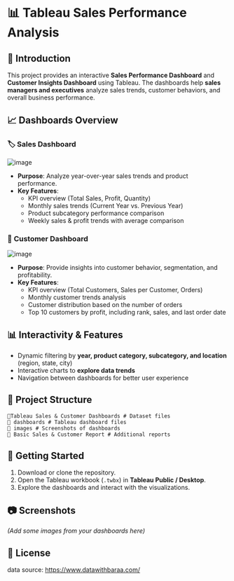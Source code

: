 # 📊 Tableau Sales Performance Analysis
## 📌 Introduction
This project provides an interactive **Sales Performance Dashboard** and **Customer Insights Dashboard** using Tableau. The dashboards help **sales managers and executives** analyze sales trends, customer behaviors, and overall business performance.

## 📈 Dashboards Overview
### 🏷️ **Sales Dashboard**
![image](https://github.com/user-attachments/assets/93ec23a2-e9cd-4851-9332-70629ed35954)
- **Purpose**: Analyze year-over-year sales trends and product performance.
- **Key Features**:
  - KPI overview (Total Sales, Profit, Quantity)
  - Monthly sales trends (Current Year vs. Previous Year)
  - Product subcategory performance comparison
  - Weekly sales & profit trends with average comparison

### 👥 **Customer Dashboard**
![image](https://github.com/user-attachments/assets/5875c537-8a9a-4b7d-a458-5f9edf27de76)
- **Purpose**: Provide insights into customer behavior, segmentation, and profitability.
- **Key Features**:
  - KPI overview (Total Customers, Sales per Customer, Orders)
  - Monthly customer trends analysis
  - Customer distribution based on the number of orders
  - Top 10 customers by profit, including rank, sales, and last order date
 
 ## 📊 **Interactivity & Features**
- Dynamic filtering by **year, product category, subcategory, and location** (region, state, city)
- Interactive charts to **explore data trends**
- Navigation between dashboards for better user experience

## 📁 **Project Structure**
```
📜Tableau Sales & Customer Dashboards # Dataset files
📁 dashboards # Tableau dashboard files
📁 images # Screenshots of dashboards
📜 Basic Sales & Customer Report # Additional reports
```

## 🚀 **Getting Started**
1. Download or clone the repository.
2. Open the Tableau workbook (`.twbx`) in **Tableau Public / Desktop**.
3. Explore the dashboards and interact with the visualizations.

## 📷 **Screenshots**
*(Add some images from your dashboards here)*

## 📜 **License**
data source: https://www.datawithbaraa.com/
